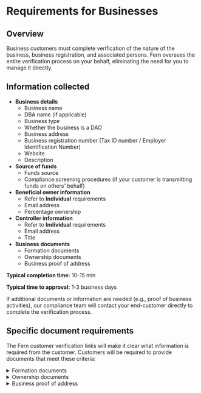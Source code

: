 # Requirements for Businesses

## Overview

Business customers must complete verification of the nature of the business, business registration, and associated persons. Fern oversees the entire verification process on your behalf, eliminating the need for you to manage it directly.

## Information collected

* **Business details**
  * Business name
  * DBA name (if applicable)&#x20;
  * Business type
  * Whether the business is a DAO
  * Business address
  * Business registration number (Tax ID number / Employer Identification Number)
  * Website
  * Description
* **Source of funds**&#x20;
  * Funds source
  * Compliance screening procedures (if your customer is transmitting funds on others' behalf)
* **Beneficial owner information**
  * Refer to **Individual** requirements
  * Email address
  * Percentage ownership
* **Controller information**
  * Refer to **Individual** requirements
  * Email address
  * Title
* **Business** **documents**
  * Formation documents
  * Ownership documents
  * Business proof of address

**Typical completion time:** 10-15 min&#x20;

**Typical time to approval:** 1-3 business days

If additional documents or information are needed (e.g., proof of business activities), our compliance team will contact your end-customer directly to complete the verification process.

## Specific document requirements

The Fern customer verification links will make it clear what information is required from the customer. Customers will be required to provide documents that meet these criteria:

<details>

<summary>Formation documents</summary>

#### The documents must:

* Include the entity name and business registration number
* Be filed with the secretary of state or similar government body
* Business name must match what was provided in the KYB form

#### Accepted documents include:&#x20;

* Official Articles of Incorporation / Organization
* Official Certificate of Formation
* Official Certificate or Registration of Limited Liability Partnership
* Legal Entity Formation (for DAOs)
* Trust Deed or Trust Agreement (for Trusts)

</details>

<details>

<summary>Ownership documents</summary>

#### The documents must:&#x20;

* Confirm all individual beneficial owners who own 25% or more of the underlying entity
* Clearly account for 100% of ownership
* Be officially verified:
  * Self-generated documents: Must be dated and signed by a lawyer or third-party CPA
  * Capitalization tables: No signature required if produced by well-known equity management platforms like Carta, AngelList, or Securitize
* If the entity has another entity as a benefiical owner, confirmation of the individuals with significant control over the entity, such as its directors or officers, will be required

#### Accepted documents include:

* Articles of Incorporation (listing shareholders, not just controller)
* Capitalization table
* Shareholder registry
* Operating agreement
* Membership schedule
* Stock purchase agreement
* Ownership attestation&#x20;
* Directors registry signed by a lawyer or CPA

</details>

<details>

<summary>Business proof of address</summary>

**The documents must:**

* Confirm the current operating address
* Mention the applying entity by name
* Be issued in the last 90 days
* Contain an address that is not a PO box or a virtual address

**Accepted documents include:**

* Bank statement
* Utility bill
* Government-issued letter
* Office lease agreement (must be current, can be older than last 90 days)

Note: DAOs may provide a proof of physical residential address for their verified control person if the DAO does not have its own physical operating address.

</details>

